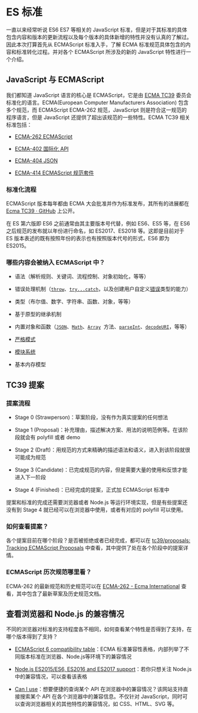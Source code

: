 # ES 标准

一直以来经常听说 ES6 ES7 等相关的 JavaScript 标准，但是对于其标准的具体包含内容和版本的更新流程以及每个版本的具体新增的特性并没有认真的了解过。因此本次打算首先从 ECMAScript 标准入手，了解 ECMA 标准规范具体包含的内容和标准转化过程。并对各个 ECMAScript 所涉及的新的 JavaScript 特性进行一个介绍。

## JavaScript 与 ECMAScript

我们都知道 JavaScript 语言的核心是 ECMAScript，它是由 [ECMA TC39](https://tc39.es/) 委员会标准化的语言。ECMA(European Computer Manufacturers Association) 包含多个规范，而 ECMAScript ECMA-262 规范，JavaScript 则是符合这一规范的程序语言，但是 JavaScript 还提供了超出该规范的一些特性。ECMA TC39 相关标准包括：

- [ECMA-262 ECMAScript](https://tc39.es/ecma262/)

- [ECMA-402 国际化 API](https://tc39.es/ecma402/)

- [ECMA-404 JSON](https://www.ecma-international.org/publications-and-standards/standards/ecma-404/)

- [ECMA-414 ECMAScript 规范套件](https://www.ecma-international.org/publications-and-standards/standards/ecma-414/)

### 标准化流程

ECMAScript 版本每年都由 ECMA 大会批准并作为标准发布，其所有的进展都在 [Ecma TC39 · GitHub](https://github.com/tc39) 上公开。

在 ES 第六版即 ES6 之前通常由其主要版本号代替，例如 ES6、ES5 等，在 ES6 之后规范的发布就以年份进行命名，如 ES2017、ES2018 等。这即是目前对于 ES 版本表述的既有按照年份的表示也有按照版本代号的形式，ES6 即为 ES2015。

### 哪些内容会被纳入 ECMAScript 中？

- 语法（解析规则、关键词、流程控制、对象初始化，等等）

- 错误处理机制（[`throw`](https://developer.mozilla.org/zh-CN/docs/Web/JavaScript/Reference/Statements/throw)、[`try...catch`](https://developer.mozilla.org/zh-CN/docs/Web/JavaScript/Reference/Statements/try...catch)，以及创建用户自定义[错误](https://developer.mozilla.org/zh-CN/docs/Web/JavaScript/Reference/Global_Objects/Error)类型的能力）

- 类型（布尔值、数字、字符串、函数、对象，等等）

- 基于原型的继承机制

- 内置对象和函数（[`JSON`](https://developer.mozilla.org/zh-CN/docs/Web/JavaScript/Reference/Global_Objects/JSON)、[`Math`](https://developer.mozilla.org/zh-CN/docs/Web/JavaScript/Reference/Global_Objects/Math)、[`Array`](https://developer.mozilla.org/zh-CN/docs/Web/JavaScript/Reference/Global_Objects/Array)  方法、[`parseInt`](https://developer.mozilla.org/zh-CN/docs/Web/JavaScript/Reference/Global_Objects/parseInt)、[`decodeURI`](https://developer.mozilla.org/zh-CN/docs/Web/JavaScript/Reference/Global_Objects/decodeURI)，等等）

- [严格模式](https://developer.mozilla.org/zh-CN/docs/Web/JavaScript/Reference/Strict_mode)

- [模块系统](https://developer.mozilla.org/zh-CN/docs/Web/JavaScript/Guide/Modules)

- 基本内存模型

## TC39 提案

### 提案流程

- Stage 0 (Strawperson)：草案阶段，没有作为真实提案的任何想法

- Stage 1 (Proposal)：补充理由，描述解决方案、用法的说明范例等。在该阶段就会有 polyfill 或者 demo

- Stage 2 (Draft)：用规范的方式来精确的描述语法和语义，进入到该阶段就很可能成为规范

- Stage 3 (Candidate)：已完成规范的内容，但是需要大量的使用和反馈才能进入下一阶段

- Stage 4 (Finished)：已经完成的提案，正式加 ECMAScript 标准中

提案和标准的完成还需要浏览器或者 Node.js 等运行环境实现，但是有些提案还没有到 Stage 4 就已经可以在浏览器中使用，或者有对应的 polyfill 可以使用。

### 如何查看提案？

各个提案目前在哪个阶段？是否被拒绝或者已经完成，都可以在 [tc39/proposals: Tracking ECMAScript Proposals](https://github.com/tc39/proposals)  中查看，其中提供了处在各个阶段中的提案详情。

### ECMAScript 历次规范哪里看？

ECMA-262 的最新规范和历史规范可以在 [ECMA-262 - Ecma International](https://www.ecma-international.org/publications-and-standards/standards/ecma-262/) 查看，其中包含了最新草案及历史规范文档。

## 查看浏览器和 Node.js 的兼容情况

不同的浏览器对标准的支持程度各不相同，如何查看某个特性是否得到了支持，在哪个版本得到了支持？

- [ECMAScript 6 compatibility table](https://kangax.github.io/compat-table/es6/)：ECMA 标准兼容性表格，内部列举了不同版本标准在浏览器、Node.js等环境下的兼容情况

- [Node.js ES2015/ES6, ES2016 and ES2017 support](https://node.green/)：若你只想关注 Node.js 中的兼容情况，可以查看该表格

- [Can I use](https://caniuse.com/)：想要便捷的查询某个 API 在浏览器中的兼容情况？该网站支持直接搜索某个 API 在各个浏览器中的兼容信息。不仅针对 JavaScript，同时可以查询浏览器相关的其他特性的兼容情况，如 CSS、HTML、SVG 等。
